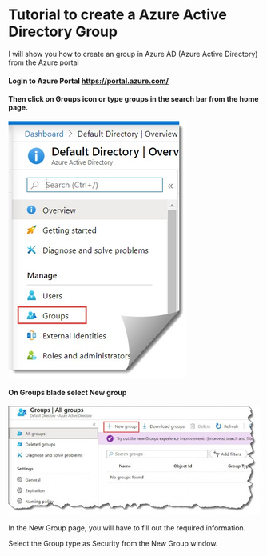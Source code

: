 # Tutorial to create a Azure Active Directory Group
I will show you how to create an group in Azure AD (Azure Active Directory) from the Azure portal

#### Login to Azure Portal https://portal.azure.com/ 

#### Then click on Groups icon or type groups in the search bar from the home page.

![GitHub Logo](/Create-a-group-and-add-members-in-Azure-Active-Directory.jpg)

#### On Groups blade select New group

![GitHub Logo](/how-to-Create-a-group-and-add-members-in-Azure-Active-Directory-1-768x333.jpg)

In the New Group page, you will have to fill out the required information.

Select the Group type as Security from the New Group window.
